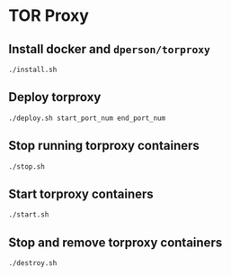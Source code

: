 # TOR Proxy

## Install docker and `dperson/torproxy`

```
./install.sh
```

## Deploy torproxy

```
./deploy.sh start_port_num end_port_num
```

## Stop running torproxy containers

```
./stop.sh
```

## Start torproxy containers

```
./start.sh
```

## Stop and remove torproxy containers

```
./destroy.sh
```
